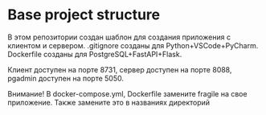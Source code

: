 # Base project structure

В этом репозитории создан шаблон для создания приложения с клиентом и сервером.
.gitignore созданы для Python+VSCode+PyCharm.
Dockerfile созданы для PostgreSQL+FastAPI+Flask.

Клиент доступен на порте 8731, сервер доступен на порте 8088, pgadmin доступен на порте 5050.

Внимание! В docker-compose.yml, Dockerfile замените fragile на свое приложение.
Также замените это в названиях директорий
